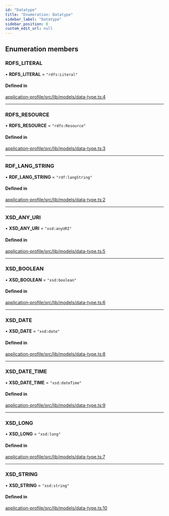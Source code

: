 ```yaml
---
id: "Datatype"
title: "Enumeration: Datatype"
sidebar_label: "Datatype"
sidebar_position: 0
custom_edit_url: null
---
```


## Enumeration members

### RDFS\_LITERAL

• **RDFS\_LITERAL** = `"rdfs:Literal"`

#### Defined in

[application-profile/src/lib/models/data-type.ts:4](https://github.com/cognizone/ng-cognizone/blob/861cbad/libs/application-profile/src/lib/models/data-type.ts#L4)

___

### RDFS\_RESOURCE

• **RDFS\_RESOURCE** = `"rdfs:Resource"`

#### Defined in

[application-profile/src/lib/models/data-type.ts:3](https://github.com/cognizone/ng-cognizone/blob/861cbad/libs/application-profile/src/lib/models/data-type.ts#L3)

___

### RDF\_LANG\_STRING

• **RDF\_LANG\_STRING** = `"rdf:langString"`

#### Defined in

[application-profile/src/lib/models/data-type.ts:2](https://github.com/cognizone/ng-cognizone/blob/861cbad/libs/application-profile/src/lib/models/data-type.ts#L2)

___

### XSD\_ANY\_URI

• **XSD\_ANY\_URI** = `"xsd:anyURI"`

#### Defined in

[application-profile/src/lib/models/data-type.ts:5](https://github.com/cognizone/ng-cognizone/blob/861cbad/libs/application-profile/src/lib/models/data-type.ts#L5)

___

### XSD\_BOOLEAN

• **XSD\_BOOLEAN** = `"xsd:boolean"`

#### Defined in

[application-profile/src/lib/models/data-type.ts:6](https://github.com/cognizone/ng-cognizone/blob/861cbad/libs/application-profile/src/lib/models/data-type.ts#L6)

___

### XSD\_DATE

• **XSD\_DATE** = `"xsd:date"`

#### Defined in

[application-profile/src/lib/models/data-type.ts:8](https://github.com/cognizone/ng-cognizone/blob/861cbad/libs/application-profile/src/lib/models/data-type.ts#L8)

___

### XSD\_DATE\_TIME

• **XSD\_DATE\_TIME** = `"xsd:dateTime"`

#### Defined in

[application-profile/src/lib/models/data-type.ts:9](https://github.com/cognizone/ng-cognizone/blob/861cbad/libs/application-profile/src/lib/models/data-type.ts#L9)

___

### XSD\_LONG

• **XSD\_LONG** = `"xsd:long"`

#### Defined in

[application-profile/src/lib/models/data-type.ts:7](https://github.com/cognizone/ng-cognizone/blob/861cbad/libs/application-profile/src/lib/models/data-type.ts#L7)

___

### XSD\_STRING

• **XSD\_STRING** = `"xsd:string"`

#### Defined in

[application-profile/src/lib/models/data-type.ts:10](https://github.com/cognizone/ng-cognizone/blob/861cbad/libs/application-profile/src/lib/models/data-type.ts#L10)
